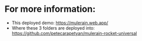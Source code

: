 # For more information:

- This deployed demo: https://mulerain.web.app/
- Where these 3 folders are deployed into: https://github.com/petecarapetyan/mulerain-rocket-universal